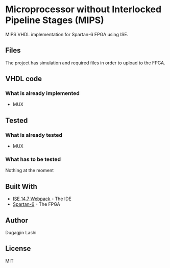 # Microprocessor without Interlocked Pipeline Stages (MIPS)

MIPS VHDL implementation for Spartan-6 FPGA using ISE.

## Files

The project has simulation and required files in order to upload to the FPGA.

## VHDL code
### What is already implemented

- MUX

## Tested
### What is already tested

- MUX

### What has to be tested

Nothing at the moment

## Built With

* [ISE 14.7 Webpack](https://www.xilinx.com/products/design-tools/ise-design-suite.html) - The IDE
* [Spartan-6](https://www.xilinx.com/products/silicon-devices/fpga/spartan-6.html) - The FPGA

## Author

Dugagjin Lashi

## License

MIT
